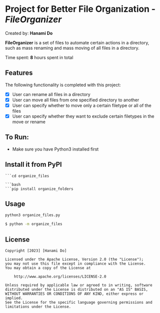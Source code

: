 # Project for Better File Organization - *FileOrganizer*

Created by: **Hanami Do**

**FileOrganizer** is a set of files to automate certain actions in a directory, such as mass renaming and mass moving of all files in a directory. 

Time spent: **8** hours spent in total

## Features

The following functionality is completed with this project:

- [X] User can rename all files in a directory
- [X] User can move all files from one specified directory to another
- [x] User can specify whether to move only a certain filetype or all of the files
- [x] User can specify whether they want to exclude certain filetypes in the move or rename

## To Run:
- Make sure you have Python3 installed first
  
## Install it from PyPI

```git clone https://github.com/hanamido/organize_files
```cd organize_files

```bash
```pip install organize_folders
```

## Usage

```py
python3 organize_files.py
```

```bash
$ python -m organize_files
```

## License

    Copyright [2023] [Hanami Do]

    Licensed under the Apache License, Version 2.0 (the "License");
    you may not use this file except in compliance with the License.
    You may obtain a copy of the License at

        http://www.apache.org/licenses/LICENSE-2.0

    Unless required by applicable law or agreed to in writing, software
    distributed under the License is distributed on an "AS IS" BASIS,
    WITHOUT WARRANTIES OR CONDITIONS OF ANY KIND, either express or implied.
    See the License for the specific language governing permissions and
    limitations under the License.
